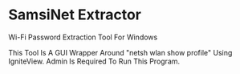 # SamsiNet Extractor
Wi-Fi Password Extraction Tool For Windows

This Tool Is A GUI Wrapper Around "netsh wlan show profile" Using IgniteView.
Admin Is Required To Run This Program.
